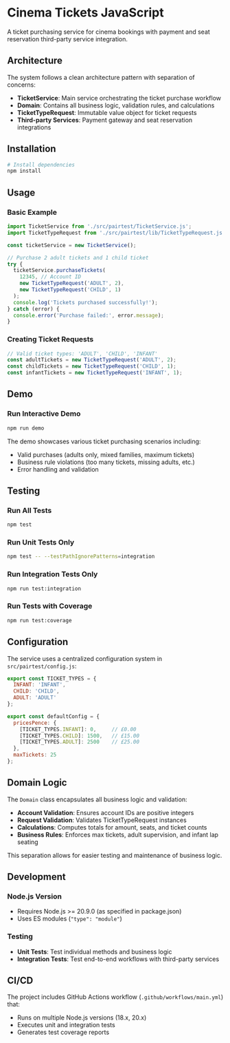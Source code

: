 # Cinema Tickets JavaScript

A ticket purchasing service for cinema bookings with payment and seat reservation third-party service integration.

## Architecture

The system follows a clean architecture pattern with separation of concerns:

- **TicketService**: Main service orchestrating the ticket purchase workflow
- **Domain**: Contains all business logic, validation rules, and calculations
- **TicketTypeRequest**: Immutable value object for ticket requests
- **Third-party Services**: Payment gateway and seat reservation integrations

## Installation

```bash
# Install dependencies
npm install
```

## Usage

### Basic Example

```javascript
import TicketService from './src/pairtest/TicketService.js';
import TicketTypeRequest from './src/pairtest/lib/TicketTypeRequest.js';

const ticketService = new TicketService();

// Purchase 2 adult tickets and 1 child ticket
try {
  ticketService.purchaseTickets(
    12345, // Account ID
    new TicketTypeRequest('ADULT', 2),
    new TicketTypeRequest('CHILD', 1)
  );
  console.log('Tickets purchased successfully!');
} catch (error) {
  console.error('Purchase failed:', error.message);
}
```

### Creating Ticket Requests

```javascript
// Valid ticket types: 'ADULT', 'CHILD', 'INFANT'
const adultTickets = new TicketTypeRequest('ADULT', 2);
const childTickets = new TicketTypeRequest('CHILD', 1);
const infantTickets = new TicketTypeRequest('INFANT', 1);
```

## Demo

### Run Interactive Demo
```bash
npm run demo
```

The demo showcases various ticket purchasing scenarios including:
- Valid purchases (adults only, mixed families, maximum tickets)
- Business rule violations (too many tickets, missing adults, etc.)
- Error handling and validation

## Testing

### Run All Tests
```bash
npm test
```

### Run Unit Tests Only
```bash
npm test -- --testPathIgnorePatterns=integration
```

### Run Integration Tests Only
```bash
npm run test:integration
```

### Run Tests with Coverage
```bash
npm run test:coverage
```

## Configuration

The service uses a centralized configuration system in `src/pairtest/config.js`:

```javascript
export const TICKET_TYPES = {
  INFANT: 'INFANT',
  CHILD: 'CHILD',
  ADULT: 'ADULT'
};

export const defaultConfig = {
  pricesPence: {
    [TICKET_TYPES.INFANT]: 0,     // £0.00
    [TICKET_TYPES.CHILD]: 1500,   // £15.00
    [TICKET_TYPES.ADULT]: 2500    // £25.00
  },
  maxTickets: 25
};
```

## Domain Logic

The `Domain` class encapsulates all business logic and validation:

- **Account Validation**: Ensures account IDs are positive integers
- **Request Validation**: Validates TicketTypeRequest instances
- **Calculations**: Computes totals for amount, seats, and ticket counts
- **Business Rules**: Enforces max tickets, adult supervision, and infant lap seating

This separation allows for easier testing and maintenance of business logic.

## Development

### Node.js Version
- Requires Node.js >= 20.9.0 (as specified in package.json)
- Uses ES modules (`"type": "module"`)

### Testing
- **Unit Tests**: Test individual methods and business logic
- **Integration Tests**: Test end-to-end workflows with third-party services

## CI/CD

The project includes GitHub Actions workflow (`.github/workflows/main.yml`) that:
- Runs on multiple Node.js versions (18.x, 20.x)
- Executes unit and integration tests
- Generates test coverage reports
